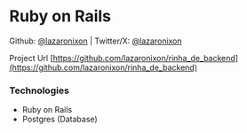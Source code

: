 # Ruby on Rails

Github: [@lazaronixon](https://github.com/lazaronixon) | Twitter/X: [@lazaronixon](https://twitter.com/lazaronixon)

Project Url [https://github.com/lazaronixon/rinha_de_backend](https://github.com/lazaronixon/rinha_de_backend)

### Technologies
  - Ruby on Rails
  - Postgres (Database)
